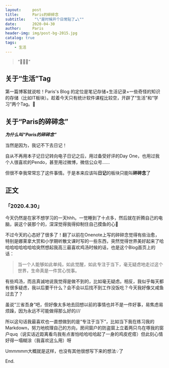 ```yaml
---
layout:     post
title:      Paris的碎碎念
subtitle:    "\"是时候开个日常贴了☁️\""
date:       2020-04-30
author:     Paris
header-img: img/post-bg-2015.jpg
catalog: true
tags:
    - 生活
---
```


> “👧👧👧”


## 关于“生活”Tag

第一篇博客就说啦！Paris's Blog 的定位是笔记存储+生活记录+一些奇怪的知识的存储（比如IT板块）。趁着今天只有统计软件课程比较空，开辟了“生活”和“学习”两个Tag。🎉


##  关于“Paris的碎碎念”


***为什么叫“Paris的碎碎念”***

当然是因为，我记不下去日记！

自从不再用本子记日记转向电子日记之后，用过备受好评的Day One，也用过我个人很喜欢的Pendo，甚至用过微博，微信公众号……

但很不幸我常常忘了这件事情。于是本来应该叫**日记**的板块只能叫**碎碎念**了


## 正文

### 	「2020.4.30」

今天仍然是在家不想学习的一天hhh。一觉睡到了十点多，然后就在折腾自己的电脑，装这个装那个的，深深觉得我得抑制住自己摸鱼的心💪

不过今天的心态好了很多了！翻了以前在Onenote上写的碎碎念觉得有些治愈，特别是娜莱拿大赏和小学期听散文课时写的一些东西，突然觉得世界美好起来了哈哈哈哈哈哈哈哈突然想起我高三最喜欢鸡汤时候的话，也是这个Blog首页上的话：

> 当一个人能够如此单纯，如此觉醒，如此专注于当下，毫无疑虑地走过这个世界，生命真是一件赏心悦事。

有些鸡汤，而且真诚地说我觉得是做不到的，比如毫无疑虑。相反，我似乎每天都有很多疑虑，我以后要干什么？会不会以后找不到工作没饭吃？今天我好像又咸鱼过去了？

虽说“三省吾身”吧，但好像太多地去回想以前的事情也并不是一件好事，易焦虑易烦躁，因为永远不可能做得那么好的///

所以这句话我最喜欢也一直想做到的是“专注于当下”，比如当下我在练习我的Markdown，努力地梳理自己的方向，房间窗户的防盗窗上立着两只鸟在啄我的窗户quq（说实话近距离看鸟我有点害怕哈哈哈哈起了一身的鸡皮疙瘩）但此刻心情好得一塌糊涂（我喜欢这么用）呀

Ummmmm大概就是这样，也没有其他很想写下来的想法💡了

End. 







	
	